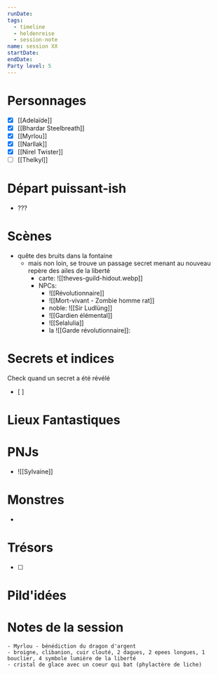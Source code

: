 ```yaml
---
runDate: 
tags:
  - timeline
  - heldenreise
  - session-note
name: session XX
startDate: 
endDate:
Party level: 5
---
```



# Personnages
- [x] [[Adelaïde]]
- [x] [[Bhardar Steelbreath]]
- [x] [[Myrlou]]
- [x] [[Narllak]]
- [x] [[Nirel Twister]]
- [ ] [[Thelkyl]]

# Départ puissant-ish
- ???

# Scènes
- quête des bruits dans la fontaine
	- mais non loin, se trouve un passage secret menant au nouveau repère des ailes de la liberté
		- carte: ![[theves-guild-hidout.webp]]
		- NPCs:
			- ![[Révolutionnaire]]
			- ![[Mort-vivant - Zombie homme rat]]
			- noble: ![[Sir Ludlüng]]
			- ![[Gardien élémental]]
			- ![[Selalulia]]
			- la ![[Garde révolutionnaire]]:


# Secrets et indices
Check quand un secret a été révélé
- [ ] 

# Lieux Fantastiques


# PNJs
- ![[Sylvaine]]

# Monstres
- 

# Trésors
- [ ]


# Pild'idées
> 

# Notes de la session

```
- Myrlou - bénédiction du dragon d'argent
- broigne, clibanion, cuir clouté, 2 dagues, 2 epees longues, 1 bouclier, 4 symbole lumière de la liberté
- cristal de glace avec un coeur qui bat (phylactère de liche)
```
